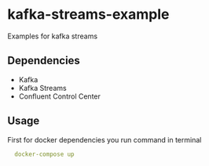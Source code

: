 # kafka-streams-example
Examples for kafka streams

## Dependencies
- Kafka
- Kafka Streams
- Confluent Control Center

## Usage
First for docker dependencies you run command in terminal
```yml
  docker-compose up
```
